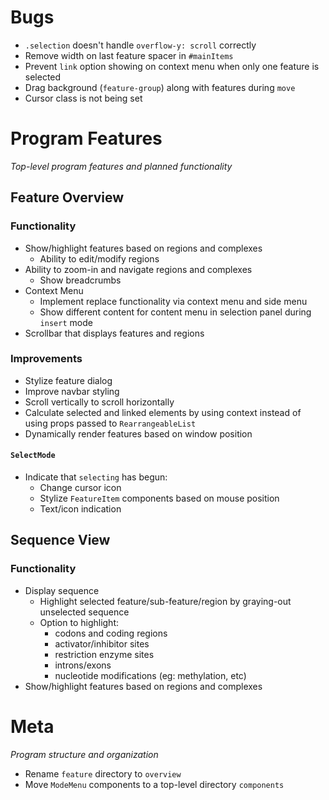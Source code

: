 # Bugs
- `.selection` doesn't handle `overflow-y: scroll` correctly
- Remove width on last feature spacer in `#mainItems`
- Prevent `link` option showing on context menu when only one feature is selected
- Drag background (`feature-group`) along with features during `move`
- Cursor class is not being set


# Program Features
_Top-level program features and planned functionality_

## Feature Overview

### Functionality
- Show/highlight features based on regions and complexes
    - Ability to edit/modify regions
- Ability to zoom-in and navigate regions and complexes
    - Show breadcrumbs
- Context Menu
    - Implement replace functionality via context menu and side menu
    - Show different content for content menu in selection panel during `insert` mode
- Scrollbar that displays features and regions

### Improvements
- Stylize feature dialog
- Improve navbar styling
- Scroll vertically to scroll horizontally
- Calculate selected and linked elements by using context instead of using props passed to `RearrangeableList`
- Dynamically render features based on window position

#### `SelectMode`
- Indicate that `selecting` has begun:
  - Change cursor icon
  - Stylize `FeatureItem` components based on mouse position
  - Text/icon indication


## Sequence View

### Functionality
- Display sequence
    - Highlight selected feature/sub-feature/region
      by graying-out unselected sequence
    - Option to highlight:
        - codons and coding regions
        - activator/inhibitor sites
        - restriction enzyme sites
        - introns/exons
        - nucleotide modifications (eg: methylation, etc)
- Show/highlight features based on regions and complexes


# Meta
_Program structure and organization_

- Rename `feature` directory to `overview`
- Move `ModeMenu` components to a top-level directory `components`
